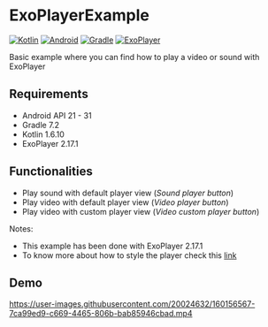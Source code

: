 # ExoPlayerExample
[![Kotlin](https://img.shields.io/badge/Kotlin-1.6.10-blue.svg)](https://kotlinlang.org/)
[![Android](https://img.shields.io/badge/Android->=21-blue.svg)](https://developer.android.com/)
[![Gradle](https://img.shields.io/badge/Gradle-7.2-blue.svg)](https://docs.gradle.org/7.2/userguide/userguide.html)
[![ExoPlayer](https://img.shields.io/badge/ExoPlayer-2.17.1-purple.svg)](https://github.com/google/ExoPlayer/releases/tag/r2.17.1)


Basic example where you can find how to play a video or sound with ExoPlayer

## Requirements
- Android API 21 - 31
- Gradle 7.2
- Kotlin 1.6.10
- ExoPlayer 2.17.1

## Functionalities

- Play sound with default player view (*Sound player button*)
- Play video with default player view (*Video player button*)
- Play video with custom player view (*Video custom player button*)

Notes: 
- This example has been done with ExoPlayer 2.17.1
- To know more about how to style the player check this [link](https://exoplayer.dev/doc/reference/com/google/android/exoplayer2/ui/StyledPlayerControlView.html)

## Demo
https://user-images.githubusercontent.com/20024632/160156567-7ca99ed9-c669-4465-806b-bab85946cbad.mp4

